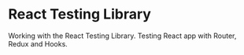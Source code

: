 # React Testing Library

Working with the React Testing Library. Testing React app with Router, Redux and Hooks.
